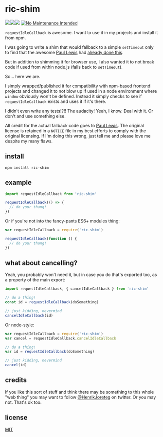 # ric-shim

![](https://img.shields.io/npm/dm/ric-shim.svg)![](https://img.shields.io/npm/v/ric-shim.svg)![](https://img.shields.io/npm/l/ric-shim.svg) [![No Maintenance Intended](http://unmaintained.tech/badge.svg)](http://unmaintained.tech/)

`requestIdleCallback` is awesome. I want to use it in my projects and install it from npm.

I was going to write a shim that would fallback to a simple `setTimeout` only to find that the awesome [Paul Lewis](https://twitter.com/aerotwist) had [already done this](https://gist.github.com/paullewis/55efe5d6f05434a96c36).

But in addition to shimming it for browser use, I also wanted it to not break code if used from within node.js (falls back to `setTimeout`).

So... here we are.

I simply wrapped/published it for compatibility with npm-based frontend projects and changed it to not blow up if used in a node environment where `window` obviously won't be defined. Instead it simply checks to see if `requestIdleCallback` exists and uses it if it's there.

I didn't even write any tests!?!! The audacity! Yeah, I know. Deal with it. Or don't and use something else.

All credit for the actual fallback code goes to [Paul Lewis](https://twitter.com/aerotwist). The original license is retained in a `NOTICE` file in my best efforts to comply with the original licensing. If I'm doing this wrong, just tell me and please love me despite my many flaws.

## install

```
npm install ric-shim
```

## example

```javascript
import requestIdleCallback from 'ric-shim'

requestIdleCallback(() => {
  // do your thang!
})
```

Or if you're not into the fancy-pants ES6+ modules thing:

```javascript
var requestIdleCallback = require('ric-shim')

requestIdleCallback(function () {
  // do your thang!
})
```

## what about cancelling?

Yeah, you probably won't need it, but in case you do that's exported too, as a property of the main export:

```javascript
import requestIdleCallback, { cancelIdleCallback } from 'ric-shim'

// do a thing!
const id = requestIdleCallback(doSomething)

// just kidding, nevermind
cancelIdleCallback(id)
```

Or node-style:

```javascript
var requestIdleCallback = require('ric-shim')
var cancel = requestIdleCallback.cancelIdleCallback

// do a thing!
var id = requestIdleCallback(doSomething)

// just kidding, nevermind
cancel(id)
```

## credits

If you like this sort of stuff and think there may be something to this whole "web thing" you may want to follow [@HenrikJoreteg](http://twitter.com/henrikjoreteg) on twitter. Or you may not. That's ok too.

## license

[MIT](http://mit.joreteg.com/)
